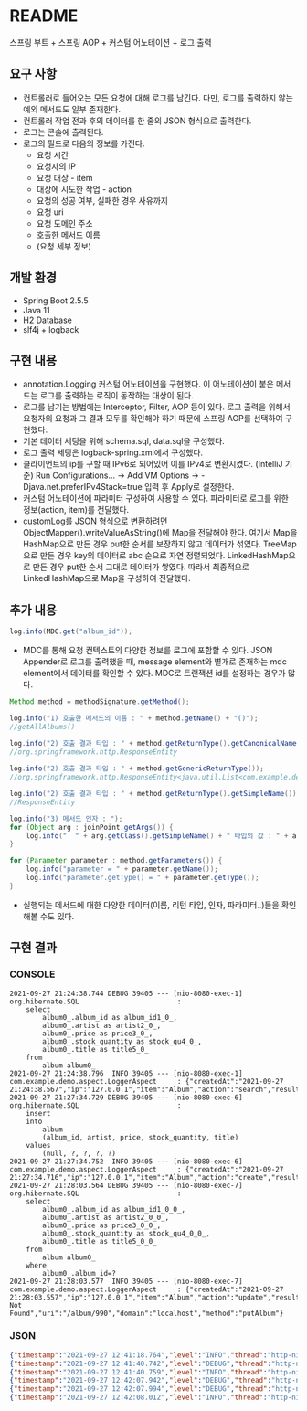 # README
스프링 부트 + 스프링 AOP + 커스텀 어노테이션 + 로그 출력

## 요구 사항
- 컨트롤러로 들어오는 모든 요청에 대해 로그를 남긴다. 다만, 로그를 출력하지 않는 예외 메서드도 일부 존재한다.
- 컨트롤러 작업 전과 후의 데이터를 한 줄의 JSON 형식으로 출력한다.
- 로그는 콘솔에 출력된다.
- 로그의 필드로 다음의 정보를 가진다.
  - 요청 시간
  - 요청자의 IP
  - 요청 대상 - item
  - 대상에 시도한 작업 - action
  - 요청의 성공 여부, 실패한 경우 사유까지
  - 요청 uri
  - 요청 도메인 주소
  - 호출한 메서드 이름
  - (요청 세부 정보)

## 개발 환경
- Spring Boot 2.5.5
- Java 11
- H2 Database
- slf4j + logback

## 구현 내용
- annotation.Logging 커스텀 어노테이션을 구현했다. 이 어노테이션이 붙은 메서드는 로그를 출력하는 로직이 동작하는 대상이 된다.  
- 로그를 남기는 방법에는 Interceptor, Filter, AOP 등이 있다. 로그 출력을 위해서 요청자의 요청과 그 결과 모두를 확인해야 하기 때문에 스프링 AOP를 선택하여 구현했다.
- 기본 데이터 세팅을 위해 schema.sql, data.sql을 구성했다.
- 로그 출력 세팅은 logback-spring.xml에서 구성했다.
- 클라이언트의 ip를 구할 때 IPv6로 되어있어 이를 IPv4로 변환시켰다. (IntelliJ 기준) Run Configurations... -> Add VM Options -> -Djava.net.preferIPv4Stack=true 입력 후 Apply로 설정한다.
- 커스텀 어노테이션에 파라미터 구성하여 사용할 수 있다. 파라미터로 로그를 위한 정보(action, item)를 전달했다.
- customLog를 JSON 형식으로 변환하려면 ObjectMapper().writeValueAsString()에 Map을 전달해야 한다. 여기서 Map을 HashMap으로 만든 경우 put한 순서를 보장하지 않고 데이터가 섞였다. TreeMap으로 만든 경우 key의 데이터로 abc 순으로 자연 정렬되었다. LinkedHashMap으로 만든 경우 put한 순서 그대로 데이터가 쌓였다. 따라서 최종적으로 LinkedHashMap으로 Map을 구성하여 전달했다.

## 추가 내용
```java
log.info(MDC.get("album_id"));
```
- MDC를 통해 요청 컨텍스트의 다양한 정보를 로그에 포함할 수 있다. JSON Appender로 로그를 출력했을 때, message element와 별개로 존재하는 mdc element에서 데이터를 확인할 수 있다. MDC로 트랜잭션 id를 설정하는 경우가 많다.

```java
Method method = methodSignature.getMethod();

log.info("1) 호출한 메서드의 이름 : " + method.getName() + "()");
//getAllAlbums()

log.info("2) 호출 결과 타입 : " + method.getReturnType().getCanonicalName());
//org.springframework.http.ResponseEntity
        
log.info("2) 호출 결과 타입 : " + method.getGenericReturnType());
//org.springframework.http.ResponseEntity<java.util.List<com.example.demo.model.Album>>

log.info("2) 호출 결과 타입 : " + method.getReturnType().getSimpleName()); 
//ResponseEntity

log.info("3) 메서드 인자 : ");
for (Object arg : joinPoint.getArgs()) {
	log.info("	" + arg.getClass().getSimpleName() + " 타입의 값 : " + arg.toString());
}

for (Parameter parameter : method.getParameters()) {
	log.info("parameter = " + parameter.getName());
	log.info("parameter.getType() = " + parameter.getType());
}
```
- 실행되는 메서드에 대한 다양한 데이터(이름, 리턴 타입, 인자, 파라미터..)들을 확인해볼 수도 있다.

## 구현 결과
### CONSOLE
```console
2021-09-27 21:24:38.744 DEBUG 39405 --- [nio-8080-exec-1] org.hibernate.SQL                        : 
    select
        album0_.album_id as album_id1_0_,
        album0_.artist as artist2_0_,
        album0_.price as price3_0_,
        album0_.stock_quantity as stock_qu4_0_,
        album0_.title as title5_0_ 
    from
        album album0_
2021-09-27 21:24:38.796  INFO 39405 --- [nio-8080-exec-1] com.example.demo.aspect.LoggerAspect     : {"createdAt":"2021-09-27 21:24:38.567","ip":"127.0.0.1","item":"Album","action":"search","result":"success","uri":"/album/","domain":"localhost","method":"getAllAlbums"}
2021-09-27 21:27:34.729 DEBUG 39405 --- [nio-8080-exec-6] org.hibernate.SQL                        : 
    insert 
    into
        album
        (album_id, artist, price, stock_quantity, title) 
    values
        (null, ?, ?, ?, ?)
2021-09-27 21:27:34.752  INFO 39405 --- [nio-8080-exec-6] com.example.demo.aspect.LoggerAspect     : {"createdAt":"2021-09-27 21:27:34.716","ip":"127.0.0.1","item":"Album","action":"create","result":"success","uri":"/album","domain":"localhost","method":"postAlbum"}
2021-09-27 21:28:03.564 DEBUG 39405 --- [nio-8080-exec-7] org.hibernate.SQL                        : 
    select
        album0_.album_id as album_id1_0_0_,
        album0_.artist as artist2_0_0_,
        album0_.price as price3_0_0_,
        album0_.stock_quantity as stock_qu4_0_0_,
        album0_.title as title5_0_0_ 
    from
        album album0_ 
    where
        album0_.album_id=?
2021-09-27 21:28:03.577  INFO 39405 --- [nio-8080-exec-7] com.example.demo.aspect.LoggerAspect     : {"createdAt":"2021-09-27 21:28:03.557","ip":"127.0.0.1","item":"Album","action":"update","result":"fail-Not Found","uri":"/album/990","domain":"localhost","method":"putAlbum"}
```

### JSON
```json lines
{"timestamp":"2021-09-27 12:41:18.764","level":"INFO","thread":"http-nio-8080-exec-1","logger":"com.example.demo.aspect.LoggerAspect","message":"{\"createdAt\":\"2021-09-27 21:41:18.528\",\"ip\":\"127.0.0.1\",\"item\":\"Album\",\"action\":\"search\",\"result\":\"success\",\"uri\":\"/album/\",\"domain\":\"localhost\",\"method\":\"getAllAlbums\"}","context":"default","만든 이":"yoo-jaein"}
{"timestamp":"2021-09-27 12:41:40.742","level":"DEBUG","thread":"http-nio-8080-exec-2","logger":"org.hibernate.SQL","message":"\n    select\n        album0_.album_id as album_id1_0_0_,\n        album0_.artist as artist2_0_0_,\n        album0_.price as price3_0_0_,\n        album0_.stock_quantity as stock_qu4_0_0_,\n        album0_.title as title5_0_0_ \n    from\n        album album0_ \n    where\n        album0_.album_id=?","context":"default","만든 이":"yoo-jaein"}
{"timestamp":"2021-09-27 12:41:40.759","level":"INFO","thread":"http-nio-8080-exec-2","logger":"com.example.demo.aspect.LoggerAspect","message":"{\"createdAt\":\"2021-09-27 21:41:40.715\",\"ip\":\"127.0.0.1\",\"item\":\"Album\",\"action\":\"update\",\"result\":\"fail-Not Found\",\"uri\":\"/album/990\",\"domain\":\"localhost\",\"method\":\"putAlbum\"}","context":"default","만든 이":"yoo-jaein"}
{"timestamp":"2021-09-27 12:42:07.942","level":"DEBUG","thread":"http-nio-8080-exec-3","logger":"org.hibernate.SQL","message":"\n    select\n        album0_.album_id as album_id1_0_0_,\n        album0_.artist as artist2_0_0_,\n        album0_.price as price3_0_0_,\n        album0_.stock_quantity as stock_qu4_0_0_,\n        album0_.title as title5_0_0_ \n    from\n        album album0_ \n    where\n        album0_.album_id=?","context":"default","만든 이":"yoo-jaein"}
{"timestamp":"2021-09-27 12:42:07.994","level":"DEBUG","thread":"http-nio-8080-exec-3","logger":"org.hibernate.SQL","message":"\n    delete \n    from\n        album \n    where\n        album_id=?","context":"default","만든 이":"yoo-jaein"}
{"timestamp":"2021-09-27 12:42:08.012","level":"INFO","thread":"http-nio-8080-exec-3","logger":"com.example.demo.aspect.LoggerAspect","message":"{\"createdAt\":\"2021-09-27 21:42:07.927\",\"ip\":\"127.0.0.1\",\"item\":\"Album\",\"action\":\"delete\",\"result\":\"success\",\"uri\":\"/album/2\",\"domain\":\"localhost\",\"method\":\"deleteAlbum\"}","context":"default","만든 이":"yoo-jaein"}
```